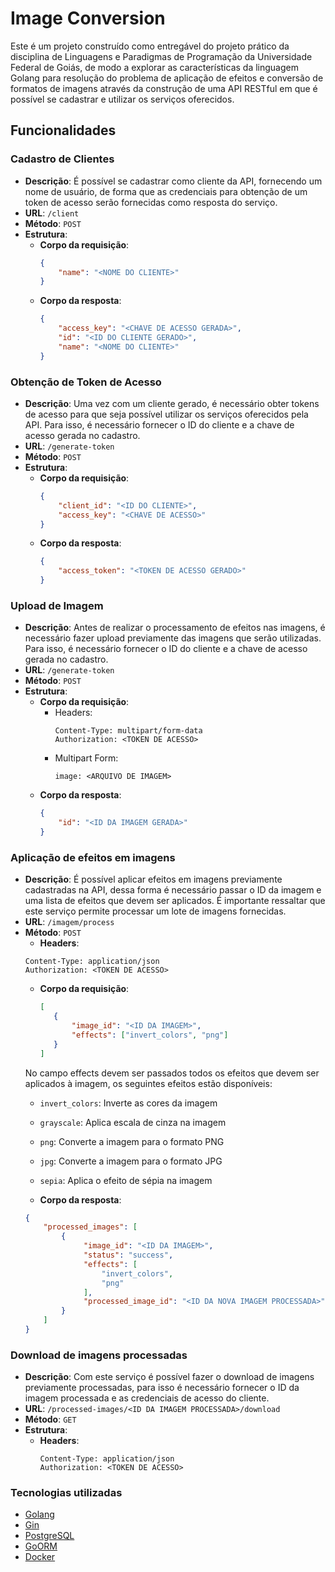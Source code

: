 # Image Conversion

Este é um projeto construído como entregável do projeto prático da disciplina de Linguagens e Paradigmas de Programação da Universidade Federal de Goiás, de modo a explorar as características da linguagem Golang para resolução do problema de aplicação de efeitos e conversão de formatos de imagens através da construção de uma API RESTful em que é possível se cadastrar e utilizar os serviços oferecidos.

## Funcionalidades

### Cadastro de Clientes

- **Descrição**: É possível se cadastrar como cliente da API, fornecendo um nome de usuário, de forma que as credenciais para obtenção de um token de acesso serão fornecidas como resposta do serviço.
- **URL**: `/client`
- **Método**: `POST`
- **Estrutura**:
    - **Corpo da requisição**:
      ```json
      {
          "name": "<NOME DO CLIENTE>"
      }
      ```
    - **Corpo da resposta**:
      ```json
      {
          "access_key": "<CHAVE DE ACESSO GERADA>",
          "id": "<ID DO CLIENTE GERADO>",
          "name": "<NOME DO CLIENTE>"
      }
      ```

### Obtenção de Token de Acesso

- **Descrição**: Uma vez com um cliente gerado, é necessário obter tokens de acesso para que seja possível utilizar os serviços oferecidos pela API. Para isso, é necessário fornecer o ID do cliente e a chave de acesso gerada no cadastro.
- **URL**: `/generate-token`
- **Método**: `POST`
- **Estrutura**:
    - **Corpo da requisição**:
      ```json
      {
          "client_id": "<ID DO CLIENTE>",
          "access_key": "<CHAVE DE ACESSO>"
      }
      ```
    - **Corpo da resposta**:
      ```json
      {
          "access_token": "<TOKEN DE ACESSO GERADO>"
      }
      ```

### Upload de Imagem

- **Descrição**: Antes de realizar o processamento de efeitos nas imagens, é necessário fazer upload previamente das imagens que serão utilizadas. Para isso, é necessário fornecer o ID do cliente e a chave de acesso gerada no cadastro.
- **URL**: `/generate-token`
- **Método**: `POST`
- **Estrutura**:
    - **Corpo da requisição**:
        - Headers:
            ```plaintext
            Content-Type: multipart/form-data
            Authorization: <TOKEN DE ACESSO>
            ```
        - Multipart Form:
            ```plaintext
            image: <ARQUIVO DE IMAGEM>
            ```
    - **Corpo da resposta**:
      ```json
      {
          "id": "<ID DA IMAGEM GERADA>"
      }
      ```

### Aplicação de efeitos em imagens

- **Descrição**: É possível aplicar efeitos em imagens previamente cadastradas na API, dessa forma é necessário passar o ID da imagem e uma lista de efeitos que devem ser aplicados. É importante ressaltar que este serviço permite processar um lote de imagens fornecidas.
- **URL**: `/imagem/process`
- **Método**: `POST`
    - **Headers**:
    ```plaintext
    Content-Type: application/json
    Authorization: <TOKEN DE ACESSO>
   ```
    - **Corpo da requisição**:
      ```json
      [
         {
             "image_id": "<ID DA IMAGEM>",
             "effects": ["invert_colors", "png"]
         }
      ]
      ```
  No campo effects devem ser passados todos os efeitos que devem ser aplicados à imagem, os seguintes efeitos estão disponíveis:
    - `invert_colors`: Inverte as cores da imagem
    - `grayscale`: Aplica escala de cinza na imagem
    - `png`: Converte a imagem para o formato PNG
    - `jpg`: Converte a imagem para o formato JPG
    - `sepia`: Aplica o efeito de sépia na imagem

    - **Corpo da resposta**:
    ```json
    {
        "processed_images": [
            {
                 "image_id": "<ID DA IMAGEM>",
                 "status": "success",
                 "effects": [
                     "invert_colors",
                     "png"
                 ],
                 "processed_image_id": "<ID DA NOVA IMAGEM PROCESSADA>"
            }
        ]
    }
    ```

### Download de imagens processadas

- **Descrição**: Com este serviço é possível fazer o download de imagens previamente processadas, para isso é necessário fornecer o ID da imagem processada e as credenciais de acesso do cliente.
- **URL**: `/processed-images/<ID DA IMAGEM PROCESSADA>/download`
- **Método**: `GET`
- **Estrutura**:
  - **Headers**:
    ```plaintext
    Content-Type: application/json
    Authorization: <TOKEN DE ACESSO>
    ```

### Tecnologias utilizadas

- [Golang](https://golang.org/)
- [Gin](https://gin-gonic.com/)
- [PostgreSQL](https://www.postgresql.org/)
- [GoORM](https://gorm.io/)
- [Docker](https://www.docker.com/)
